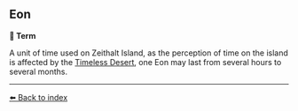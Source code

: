 ## Eon

**📑 Term**

A unit of time used on Zeithalt Island, as the perception of time on the island is affected by the [Timeless Desert](https://zeithalt.github.io/r/timeless_desert.html), one Eon may last from several hours to several months.


----------
[⬅️ Back to index](/index.md#8730_s)